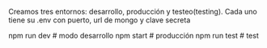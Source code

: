 Creamos tres entornos: desarrollo, producción y testeo(testing). Cada uno tiene su .env con puerto, url de mongo y clave secreta

npm run dev # modo desarrollo
npm start # producción
npm run test # test
